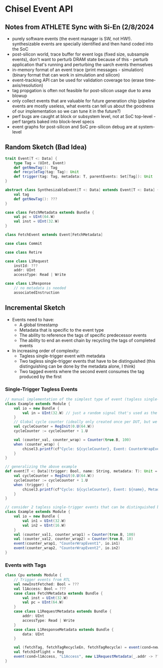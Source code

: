 # Chisel Event API

## Notes from ATHLETE Sync with Si-En (2/8/2024

- purely software events (the event manager is SW, not HW!). synthesizable events are specially identified and then hand coded into the SoC
- post-silicon world, trace buffer for event logs (fixed size, subsample events), don't want to perturb DRAM state because of this - perturb application that's running and perturbing the uarch events themselves
- in-memory format of an event trace (print messages - simulation) (binary format that can work in simulation and silicon)
- event-tracking API can be used for validation coverage too (erase time-axis/resolution)
- tag propgation is often not feasible for post-silicon usage due to area blowup
- only collect events that are valuable for future generation chip (pipeline events are mostly useless, what events can tell us about the goodness of our implementation so we can tune it in the future?)
- perf bugs are caught at block or subsystem level, not at SoC top-level - perf targets baked into block-level specs
- event graphs for post-silicon and SoC pre-silicon debug are at system-level

## Random Sketch (Bad Idea)

```scala
trait Event[T <: Data] {
    type Tag = (UInt, Event)
    def getNewTag(): Tag
    def recycleTag(tag: Tag): Unit
    def trigger(tag: Tag, metadata: T, parentEvents: Set[Tag]): Unit
}

abstract class SynthesizableEvent[T <: Data] extends Event[T <: Data] {
    val tag
    def getNewTag(): ???
}

case class FetchMetadata extends Bundle {
    val pc = UInt(64.W)
    val inst = UInt(32.W)
}

class FetchEvent extends Event[FetchMetadata]

case class Commit

case class Retire

case class L1Request
    instId: ???
    addr: UInt
    accessType: Read | Write

case class L1Response
    // no metadata is needed
    associatedInstruction
```

## Incremental Sketch

- Events need to have:
    - A global timestamp
    - Metadata that is specific to the event type
    - The ability to reference the tags of specific predecessor events
    - The ability to end an event chain by recycling the tags of completed events
- In increasing order of complexity:
    - Tagless single-trigger event with metadata
    - Two tagless single-trigger events that have to be distinguished (this distinguishing can be done by the metadata alone, I think)
    - Two tagged events where the second event consumes the tag produced by the first

### Single-Trigger Tagless Events

```scala
// manual implementation of the simplest type of event (tagless single-trigger event with metadata)
class Example extends Module {
    val io = new Bundle {
        val in = UInt(32.W) // just a random signal that's used as the metadata for the event
    }
    // Global cycle counter (ideally only created once per DUT, but we can allow creating one per event for now)
    val cycleCounter = RegInit(0.U(64.W))
    cycleCounter := cycleCounter + 1.U

    val (counter_val, counter_wrap) = Counter(true.B, 100)
    when (counter_wrap) {
        chisel3.printf(cf"Cycle: ${cycleCounter}, Event: CounterWrapEvent, Metadata: ${io.in}")
    }
}
```

```scala
// generalizing the above example
def event[T <: Data](trigger: Bool, name: String, metadata: T): Unit = {
    val cycleCounter = RegInit(0.U(64.W))
    cycleCounter := cycleCounter + 1.U
    when (trigger) {
        chisel3.printf(cf"Cycle: ${cycleCounter}, Event: ${name}, Metadata: ${metadata})")
    }
}

// consider 2 tagless single-trigger events that can be distinguished by event type and metadata
class Example extends Module {
    val io = new Bundle {
        val in1 = UInt(32.W)
        val in2 = UInt(16.W)
    }
    val (counter_val1, counter_wrap1) = Counter(true.B, 100)
    val (counter_val2, counter_wrap2) = Counter(true.B, 10)
    event(counter_wrap1, "CounterWrapEvent1", io.in1)
    event(counter_wrap2, "CounterWrapEvent2", io.in2)
}
```

### Events with Tags

```scala
class Cpu extends Module {
    // Trigger events from RTL
    val newInstFetched: Bool = ???
    val l1Access: Bool = ???
    case class FetchMetadata extends Bundle {
        val inst = UInt(32.W)
        val pc = UInt(64.W)
    }
    case class L1RequestMetadata extends Bundle {
        addr: UInt
        accessType: Read | Write
    }
    case class L1ResponseMetadata extends Bundle {
        data: UInt
    }

    val (fetchTag, fetchTagRecycleEn, fetchTagRecycle) = event(cond=newInstFetched, "Fetch", new FetchMetadata.Lit(_.inst -> ???, _.pc -> ???))
    val fetchInFlight = Reg
    event(cond=l1Access, "L1Access", new L1RequestMetadata(_.addr -> ???, _.accessType -> ???), parentTag =
}
```
